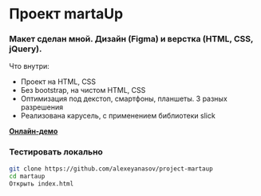 # Проект martaUp

### Макет сделан мной. Дизайн (Figma) и верстка (HTML, CSS, jQuery). 

Что внутри:

  - Проект на HTML, CSS
  - Без bootstrap, на чистом HTML, CSS
  - Оптимизация под декстоп, смартфоны, планшеты. 3 разных разрешения
  - Реализована карусель, с применением библиотеки slick

[**Онлайн-демо**](https://alexeyanasov.github.io/project-martaup/)


### Тестировать локально

```sh
git clone https://github.com/alexeyanasov/project-martaup
cd martaup
Открыть index.html
```
